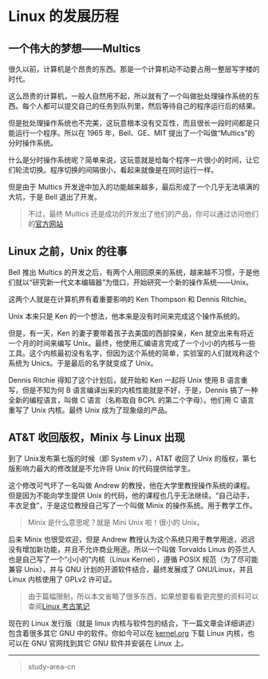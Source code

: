 # Linux 的发展历程

## 一个伟大的梦想——Multics

很久以前，计算机是个昂贵的东西。那是一个计算机动不动要占用一整层写字楼的时代。

这么昂贵的计算机，一般人自然用不起，所以就有了一个叫做批处理操作系统的东西。每个人都可以提交自己的任务到队列里，然后等待自己的程序运行后的结果。

但是批处理操作系统也不完美，这玩意根本没有交互性，而且很长一段时间都是只能运行一个程序。所以在 1965 年，Bell、GE、MIT 提出了一个叫做“Multics”的分时操作系统。

什么是分时操作系统呢？简单来说，这玩意就是给每个程序一片很小的时间，让它们轮流切换。程序切换的间隔很小，看起来就像是在同时运行一样。

但是由于 Multics 开发途中加入的功能越来越多，最后形成了一个几乎无法填满的大坑，于是 Bell 退出了开发。

> 不过，最终 Multics 还是成功的开发出了他们的产品，你可以通过访问他们的[官方网站](https://www.multicians.org/)

## Linux 之前，Unix 的往事

Bell 推出 Multics 的开发之后，有两个人用回原来的系统，越来越不习惯，于是他们就以“研究新一代文本编辑器”为借口，开始研究一个新的操作系统——Unix。

这两个人就是在计算机界有着重要影响的 Ken Thompson 和 Dennis Ritchie。

Unix 本来只是 Ken 的一个想法，他本来是没有时间来完成这个操作系统的。

但是，有一天，Ken 的妻子要带着孩子去美国的西部探亲，Ken 就空出来有将近一个月的时间来编写 Unix。最终，他使用汇编语言完成了一个小小的内核与一些工具。这个内核最初没有名字，但因为这个系统的简单，实验室的人们就戏称这个系统为 Unics。于是最后的名字就变成了 Unix。

Dennis Ritchie 得知了这个计划后，就开始和 Ken 一起将 Unix 使用 B 语言重写，但是不知为何 B 语言编译出来的内核性能就是不好，于是，Dennis 搞了一种全新的编程语言，叫做 C 语言（名称取自 BCPL 的第二个字母）。他们用 C 语言重写了 Unix 内核。最终 Unix 成为了现象级的产品。

## AT&T 收回版权，Minix 与 Linux 出现

到了 Unix发布第七版的时候（即 System v7），AT&T 收回了 Unix 的版权，第七版影响力最大的修改就是不允许将 Unix 的代码提供给学生。

这个修改可气坏了一名叫做 Andrew 的教授，他在大学里教授操作系统的课程。但是因为不能向学生提供 Unix 的代码，他的课程也几乎无法继续。“自己动手，丰衣足食”，于是这位教授自己写了一个叫做 Minix 的操作系统。用于教学工作。

> Minix 是什么意思呢？就是 Mini Unix 啦！很小的 Unix。

后来 Minix 也很受欢迎，但是 Andrew 教授认为这个系统只用于教学用途，迟迟没有增加新功能，并且不允许商业用途。所以一个叫做 Torvalds Linus 的芬兰人也是自己写了一个“小小的”内核（Linux Kernel），遵循 POSIX 规范（为了尽可能兼容 Unix），并与 GNU 计划的开源软件结合，最终发展成了 GNU/Linux，并且 Linux 内核使用了 GPLv2 许可证。

> 由于篇幅限制，所以本文省略了很多东西，如果想要看看更完整的资料可以查阅[Linux 考古笔记](https://tinylab-1.gitbook.io/lad-book/zh-cn/background/history)

现在的 Linux 发行版（就是 linux 内核与软件包的结合，下一篇文章会详细讲述）包含着很多其它 GNU 中的软件。你如今可以在 [kernel.org](https://kernel.org) 下载 Linux 内核，也可以在 GNU 官网找到其它 GNU 软件并安装在 Linux 上。

---

> study-area-cn
